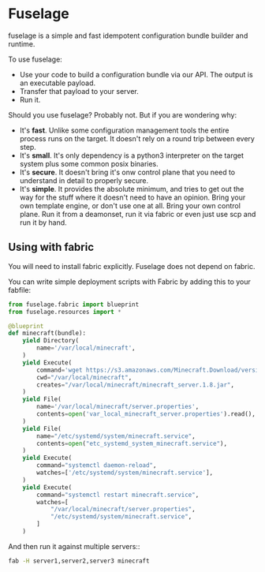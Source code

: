 # Fuselage

fuselage is a simple and fast idempotent configuration bundle builder and runtime.

To use fuselage:

* Use your code to build a configuration bundle via our API. The output is an executable payload. 
* Transfer that payload to your server.
* Run it.

Should you use fuselage? Probably not. But if you are wondering why:

* It's **fast**. Unlike some configuration management tools the entire process runs on the target. It doesn't rely on a round trip between every step.
* It's **small**. It's only dependency is a python3 interpreter on the target system plus some common posix binaries.
* It's **secure**. It doesn't bring it's onw control plane that you need to understand in detail to properly secure.
* It's **simple**. It provides the absolute minimum, and tries to get out the way for the stuff where it doesn't need to have an opinion. Bring your own template engine, or don't use one at all.  Bring your own control plane. Run it from a deamonset, run it via fabric or even just use scp and run it by hand.


## Using with fabric

You will need to install fabric explicitly. Fuselage does not depend on fabric.

You can write simple deployment scripts with Fabric by adding this to your fabfile:

```python
from fuselage.fabric import blueprint
from fuselage.resources import *

@blueprint
def minecraft(bundle):
    yield Directory(
        name='/var/local/minecraft',
    )
    yield Execute(
        command='wget https://s3.amazonaws.com/Minecraft.Download/versions/1.8/minecraft_server.1.8.jar',
        cwd="/var/local/minecraft",
        creates="/var/local/minecraft/minecraft_server.1.8.jar",
    )
    yield File(
        name='/var/local/minecraft/server.properties',
        contents=open('var_local_minecraft_server.properties').read(),
    )
    yield File(
        name="/etc/systemd/system/minecraft.service",
        contents=open("etc_systemd_system_minecraft.service"),
    )
    yield Execute(
        command="systemctl daemon-reload",
        watches=['/etc/systemd/system/minecraft.service'],
    )
    yield Execute(
        command="systemctl restart minecraft.service",
        watches=[
            "/var/local/minecraft/server.properties",
            "/etc/systemd/system/minecraft.service",
        ]
    )
```

And then run it against multiple servers::

```bash
fab -H server1,server2,server3 minecraft
```
